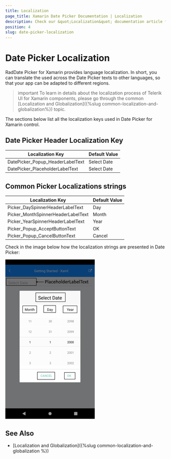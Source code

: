 ```yaml
---
title: Localization
page_title: Xamarin Date Picker Documentation | Localization
description: Check our &quot;Localization&quot; documentation article for Telerik DatePicker for Xamarin control.
position: 4
slug: date-picker-localization
---
```


# Date Picker Localization

RadDate Picker for Xamarin provides language localization. In short, you can translate the used across the Date Picker texts to other languages, so that your app can be adapted to different regions.

>important To learn in details about the localization process of Telerik UI for Xamarin components, please go through the common [Localization and Globalization]({%slug common-localization-and-globalization%}) topic.

The sections below list all the localization keys used in Date Picker for Xamarin control.

## Date Picker Header Localization Key

| Localization Key | Default Value |
| -----------------| ------------- |
| DatePicker_Popup_HeaderLabelText  | Select Date |
| DatePicker_PlaceholderLabelText  | Select Date |

## Common Picker Localizations strings

| Localization Key | Default Value |
| -----------------| ------------- |
| Picker_DaySpinnerHeaderLabelText  | Day |
| Picker_MonthSpinnerHeaderLabelText  | Month |
| Picker_YearSpinnerHeaderLabelText  | Year |
| Picker_Popup_AcceptButtonText  | OK |
| Picker_Popup_CancelButtonText  | Cancel |

Check in the image below how the localization strings are presented in Date Picker:

![Localizatio Date Picker](images/datepicker-common-localization.png)

## See Also

* [Localization and Globalization]({%slug common-localization-and-globalization %})
